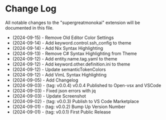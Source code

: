 # Change Log

All notable changes to the "supergreatmonokai" extension will be documented in this file.

- (2024-09-15) - Remove Old Editor Color Settings
- (2024-09-14) - Add keyword.control.ssh_config to theme
- (2024-09-14) - Add Nix Syntax Highlighting
- (2024-09-13) - Remove C# Syntax Highlighting from Theme
- (2024-09-12) - Add entity.name.tag.yaml to theme
- (2024-09-12) - Add keyword.other.definition.ini to theme
- (2024-09-12) - Update semanticTokenColors
- (2024-09-12) - Add VimL Syntax Highlighting
- (2024-09-05) - Add Changelog
- (2024-09-03) - (tag: v0.0.4) v0.0.4 Published to Open-vsx and VSCode
- (2024-09-03) - Fixed json errors with jq
- (2024-09-03) - Update Screenshot
- (2024-09-02) - (tag: v0.0.3) Publish to VS Code Marketplace
- (2024-09-01) - (tag: v0.0.2) Bump Up Version Number
- (2024-09-01) - (tag: v0.0.1) First Public Release
